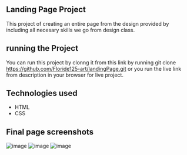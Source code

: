 ## Landing Page Project 
This project of creating an entire page from the design provided by including all necesary skills we go from design class. 
## running the Project 
You can run this project by clonng it from this link by running git clone https://github.com/Floride125-art/landingPage.git or you run the live link from description in your browser for live project.
## Technologies used
* HTML
* CSS
## Final page screenshots
![image](https://github.com/Floride125-art/landingPage/assets/71024941/23a96d37-8f73-4fbc-bde7-c02f883d5fe5)
![image](https://github.com/Floride125-art/landingPage/assets/71024941/17f886ae-0aa4-4773-ba04-09aa0711e6e9)
![image](https://github.com/Floride125-art/landingPage/assets/71024941/62f8df84-5b69-4e34-871e-d8185975cb60)



